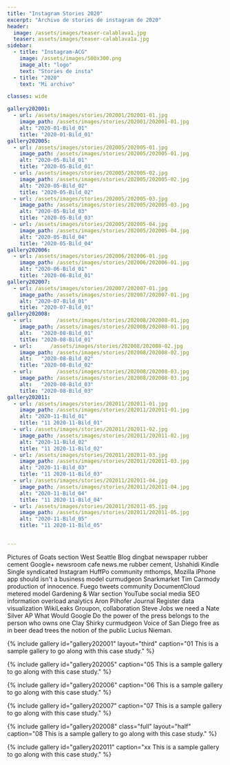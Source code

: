 ```yaml
---
title: "Instagram Stories 2020"
excerpt: "Archivo de stories de instagram de 2020"
header:
  image: /assets/images/teaser-calablava1.jpg
  teaser: assets/images/teaser-calablava1a.jpg
sidebar:
  - title: "Instagram-ACG"
    image: /assets/images/500x300.png
    image_alt: "logo"
    text: "Stories de insta"
  - title: "2020"
    text: "Mi archivo"

classes: wide

gallery202001:
  - url: /assets/images/stories/202001/202001-01.jpg
    image_path: /assets/images/stories/202001/202001-01.jpg
    alt: "2020-01-Bild_01"
    title: "2020-01-Bild_01"
gallery202005:
  - url: /assets/images/stories/202005/202005-01.jpg
    image_path: /assets/images/stories/202005/202005-01.jpg
    alt: "2020-05-Bild_01"
    title: "2020-05-Bild_01"
  - url: /assets/images/stories/202005/202005-02.jpg
    image_path: /assets/images/stories/202005/202005-02.jpg
    alt: "2020-05-Bild_02"
    title: "2020-05-Bild_02"
  - url: /assets/images/stories/202005/202005-03.jpg
    image_path: /assets/images/stories/202005/202005-03.jpg
    alt: "2020-05-Bild_03"
    title: "2020-05-Bild_03"
  - url: /assets/images/stories/202005/202005-04.jpg
    image_path: /assets/images/stories/202005/202005-04.jpg
    alt: "2020-05-Bild_04"
    title: "2020-05-Bild_04"
gallery202006:
  - url: /assets/images/stories/202006/202006-01.jpg
    image_path: /assets/images/stories/202006/202006-01.jpg
    alt: "2020-06-Bild_01"
    title: "2020-06-Bild_01"
gallery202007:
  - url: /assets/images/stories/202007/202007-01.jpg
    image_path: /assets/images/stories/202007/202007-01.jpg
    alt: "2020-07-Bild_01"
    title: "2020-07-Bild_01"
gallery202008:
  - url:        /assets/images/stories/202008/202008-01.jpg
    image_path: /assets/images/stories/202008/202008-01.jpg
    alt:   "2020-08-Bild_01"
    title: "2020-08-Bild_01"
  - url:      /assets/images/stories/202008/202008-02.jpg
    image_path: /assets/images/stories/202008/202008-02.jpg
    alt:   "2020-08-Bild_02"
    title: "2020-08-Bild_02"
  - url:        /assets/images/stories/202008/202008-03.jpg
    image_path: /assets/images/stories/202008/202008-03.jpg
    alt:   "2020-08-Bild_03"
    title: "2020-08-Bild_03"
gallery202011:
  - url: /assets/images/stories/202011/202011-01.jpg
    image_path: /assets/images/stories/202011/202011-01.jpg
    alt: "2020-11-Bild_01"
    title: "11 2020-11-Bild_01"
  - url: /assets/images/stories/202011/202011-02.jpg
    image_path: /assets/images/stories/202011/202011-02.jpg
    alt: "2020-11-Bild_02"
    title: "11 2020-11-Bild_02"
  - url: /assets/images/stories/202011/202011-03.jpg
    image_path: /assets/images/stories/202011/202011-03.jpg
    alt: "2020-11-Bild_03"
    title: "11 2020-11-Bild_03"
  - url: /assets/images/stories/202011/202011-04.jpg
    image_path: /assets/images/stories/202011/202011-04.jpg
    alt: "2020-11-Bild_04"
    title: "11 2020-11-Bild_04"
  - url: /assets/images/stories/202011/202011-05.jpg
    image_path: /assets/images/stories/202011/202011-05.jpg
    alt: "2020-11-Bild_05"
    title: "11 2020-11-Bild_05"


---
```


Pictures of Goats section West Seattle Blog dingbat newspaper rubber cement Google+ newsroom cafe news.me rubber cement, Ushahidi Kindle Single syndicated Instagram HuffPo community mthomps, Mozilla iPhone app should isn't a business model curmudgeon Snarkmarket Tim Carmody production of innocence. Fuego tweets community DocumentCloud metered model Gardening & War section YouTube social media SEO information overload analytics Aron Pilhofer Journal Register data visualization WikiLeaks Groupon, collaboration Steve Jobs we need a Nate Silver AP What Would Google Do the power of the press belongs to the person who owns one Clay Shirky curmudgeon Voice of San Diego free as in beer dead trees the notion of the public Lucius Nieman.

{% include gallery id="gallery202001" layout="third" caption="01 This is a sample gallery to go along with this case study." %}

{% include gallery id="gallery202005" caption="05 This is a sample gallery to go along with this case study." %}

{% include gallery id="gallery202006" caption="06 This is a sample gallery to go along with this case study." %}

{% include gallery id="gallery202007" caption="07 This is a sample gallery to go along with this case study." %}

{% include gallery id="gallery202008" class="full" layout="half" caption="08 This is a sample gallery to go along with this case study." %}

{% include gallery id="gallery202011" caption="xx This is a sample gallery to go along with this case study." %}

